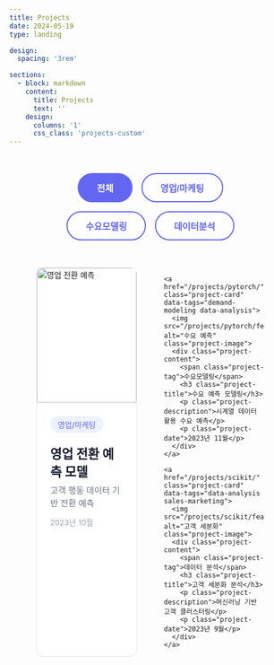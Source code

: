 ```yaml
---
title: Projects
date: 2024-05-19
type: landing

design:
  spacing: '3rem'

sections:
  - block: markdown
    content:
      title: Projects
      text: ''
    design:
      columns: '1'
      css_class: 'projects-custom'
---
```


<style>
.projects-custom {
  max-width: 100% !important;
  padding: 0 !important;
}

.filter-buttons {
  display: flex;
  gap: 1rem;
  justify-content: center;
  margin: 3rem 0;
  flex-wrap: wrap;
}

.filter-btn {
  padding: 0.75rem 2rem;
  background: white;
  border: 2px solid #6366f1;
  border-radius: 50px;
  color: #6366f1;
  cursor: pointer;
  font-weight: 600;
  transition: all 0.3s ease;
  font-size: 1rem;
}

.filter-btn:hover {
  background: #eef2ff;
  transform: translateY(-2px);
}

.filter-btn.active {
  background: #6366f1;
  color: white;
}

.projects-container {
  max-width: 1600px;
  margin: 0 auto;
  padding: 0 3rem;
}

.projects-grid {
  display: grid;
  grid-template-columns: repeat(3, 1fr);
  gap: 3rem;
  margin-top: 3rem;
}

.project-card {
  border: 1px solid #e5e7eb;
  border-radius: 12px;
  overflow: hidden;
  transition: all 0.3s ease;
  background: white;
  cursor: pointer;
  text-decoration: none;
  color: inherit;
  display: block;
}

.project-card:hover {
  transform: translateY(-5px);
  box-shadow: 0 10px 30px rgba(0,0,0,0.1);
}

.project-card.hidden {
  display: none;
}

.project-image {
  width: 100%;
  height: 240px;
  object-fit: cover;
}

.project-content {
  padding: 1.5rem;
}

.project-tag {
  display: inline-block;
  padding: 0.3rem 0.85rem;
  background: #eef2ff;
  color: #6366f1;
  border-radius: 50px;
  font-size: 0.85rem;
  margin-bottom: 0.75rem;
  font-weight: 500;
}

.project-title {
  font-size: 1.4rem;
  font-weight: 700;
  margin: 0.5rem 0;
  color: #111827;
}

.project-description {
  color: #6b7280;
  margin: 0.5rem 0;
  font-size: 0.95rem;
  line-height: 1.5;
}

.project-date {
  color: #9ca3af;
  font-size: 0.85rem;
  margin-top: 0.75rem;
}

@media (max-width: 1024px) {
  .projects-grid {
    grid-template-columns: repeat(2, 1fr);
  }
}

@media (max-width: 640px) {
  .projects-grid {
    grid-template-columns: 1fr;
  }
  .projects-container {
    padding: 0 1.5rem;
  }
}
</style>

<div class="projects-container">
  <div class="filter-buttons">
    <button class="filter-btn active" onclick="filterProjects('all')">전체</button>
    <button class="filter-btn" onclick="filterProjects('sales-marketing')">영업/마케팅</button>
    <button class="filter-btn" onclick="filterProjects('demand-modeling')">수요모델링</button>
    <button class="filter-btn" onclick="filterProjects('data-analysis')">데이터분석</button>
  </div>
  
  <div class="projects-grid" id="projectsGrid">
    <a href="/projects/pandas/" class="project-card" data-tags="sales-marketing data-analysis">
      <img src="/projects/pandas/featured.png" alt="영업 전환 예측" class="project-image">
      <div class="project-content">
        <span class="project-tag">영업/마케팅</span>
        <h3 class="project-title">영업 전환 예측 모델</h3>
        <p class="project-description">고객 행동 데이터 기반 전환 예측</p>
        <p class="project-date">2023년 10월</p>
      </div>
    </a>
    
    <a href="/projects/pytorch/" class="project-card" data-tags="demand-modeling data-analysis">
      <img src="/projects/pytorch/featured.png" alt="수요 예측" class="project-image">
      <div class="project-content">
        <span class="project-tag">수요모델링</span>
        <h3 class="project-title">수요 예측 모델링</h3>
        <p class="project-description">시계열 데이터 활용 수요 예측</p>
        <p class="project-date">2023년 11월</p>
      </div>
    </a>
    
    <a href="/projects/scikit/" class="project-card" data-tags="data-analysis sales-marketing">
      <img src="/projects/scikit/featured.png" alt="고객 세분화" class="project-image">
      <div class="project-content">
        <span class="project-tag">데이터 분석</span>
        <h3 class="project-title">고객 세분화 분석</h3>
        <p class="project-description">머신러닝 기반 고객 클러스터링</p>
        <p class="project-date">2023년 9월</p>
      </div>
    </a>
  </div>
</div>

<script>
function filterProjects(category) {
  document.querySelectorAll('.filter-btn').forEach(btn => {
    btn.classList.remove('active');
  });
  
  event.target.classList.add('active');
  
  const cards = document.querySelectorAll('.project-card');
  
  cards.forEach(card => {
    if (category === 'all') {
      card.classList.remove('hidden');
    } else {
      const tags = card.getAttribute('data-tags');
      if (tags.includes(category)) {
        card.classList.remove('hidden');
      } else {
        card.classList.add('hidden');
      }
    }
  });
}
</script>